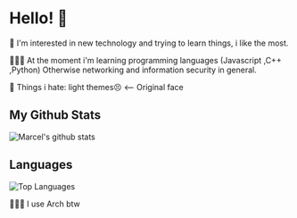 # Hello! 👋

🔭 I'm interested in new technology and trying to learn things, i like the most. 

👨🏼‍💻 At the moment i'm learning programming languages (Javascript ,C++ ,Python) Otherwise networking and information security in general.

💩 Things i hate: light themes😣 <-- Original face

## My Github Stats
![Marcel's github stats](https://github-readme-stats.vercel.app/api?username=marcel-kraatz&show_icons=true&theme=outrun)
## Languages
![Top Languages](https://github-readme-stats.vercel.app/api/top-langs/?username=marcel-kraatz&langs_count=8&theme=outrun)

🧝🏼‍♂️ I use Arch btw
